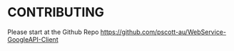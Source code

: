 # CONTRIBUTING

Please start at the Github Repo https://github.com/pscott-au/WebService-GoogleAPI-Client